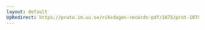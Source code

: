 ```yaml
---
layout: default
UpRedirect: https://pruto.im.uu.se/riksdagen-records-pdf/1875/prot-1875--ak--001/prot-1875--ak--001_021.pdf
---
```

